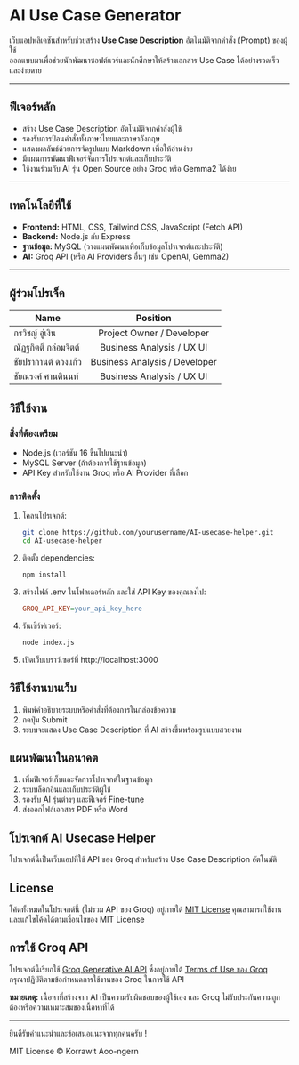 # AI Use Case Generator

เว็บแอปพลิเคชันสำหรับช่วยสร้าง **Use Case Description** อัตโนมัติจากคำสั่ง (Prompt) ของผู้ใช้  
ออกแบบมาเพื่อช่วยนักพัฒนาซอฟต์แวร์และนักศึกษาให้สร้างเอกสาร Use Case ได้อย่างรวดเร็วและง่ายดาย

---

## ฟีเจอร์หลัก

- สร้าง Use Case Description อัตโนมัติจากคำสั่งผู้ใช้  
- รองรับการป้อนคำสั่งทั้งภาษาไทยและภาษาอังกฤษ  
- แสดงผลลัพธ์ด้วยการจัดรูปแบบ Markdown เพื่อให้อ่านง่าย  
- มีแผนการพัฒนาฟีเจอร์จัดการโปรเจกต์และเก็บประวัติ  
- ใช้งานร่วมกับ AI รุ่น Open Source อย่าง Groq หรือ Gemma2 ได้ง่าย

---

## เทคโนโลยีที่ใช้

- **Frontend:** HTML, CSS, Tailwind CSS, JavaScript (Fetch API)  
- **Backend:** Node.js กับ Express  
- **ฐานข้อมูล:** MySQL (วางแผนพัฒนาเพื่อเก็บข้อมูลโปรเจกต์และประวัติ)  
- **AI:** Groq API (หรือ AI Providers อื่นๆ เช่น OpenAI, Gemma2)

---

## ผู้ร่วมโปรเจ็ค

| Name | Position |
| ------------- |:-------------:|
| กรวิชญ์ อู่เงิน      | Project Owner / Developer     |
| ณัฏฐกิตติ์ กล่อมจิตต์      | Business Analysis / UX UI   |
| ชัยปรากานต์ ดวงแก้ว      | Business Analysis / Developer     |
| ชัยณรงค์ ศานตินนท์      | Business Analysis / UX UI     |

## วิธีใช้งาน

### สิ่งที่ต้องเตรียม

- Node.js (เวอร์ชัน 16 ขึ้นไปแนะนำ)  
- MySQL Server (ถ้าต้องการใช้ฐานข้อมูล)  
- API Key สำหรับใช้งาน Groq หรือ AI Provider ที่เลือก

### การติดตั้ง

1. โคลนโปรเจกต์:  
   ```bash
   git clone https://github.com/yourusername/AI-usecase-helper.git
   cd AI-usecase-helper
   ```
2. ติดตั้ง dependencies:
   ```bash
   npm install
   ```
3. สร้างไฟล์ .env ในโฟลเดอร์หลัก และใส่ API Key ของคุณลงไป:
   ```ini
   GROQ_API_KEY=your_api_key_here
   ```
4. รันเซิร์ฟเวอร์:
   ```bash
   node index.js
   ```
5. เปิดเว็บเบราว์เซอร์ที่ http://localhost:3000

## วิธีใช้งานบนเว็บ
1. พิมพ์คำอธิบายระบบหรือคำสั่งที่ต้องการในกล่องข้อความ
2. กดปุ่ม Submit
3. ระบบจะแสดง Use Case Description ที่ AI สร้างขึ้นพร้อมรูปแบบสวยงาม

## แผนพัฒนาในอนาคต
1. เพิ่มฟีเจอร์เก็บและจัดการโปรเจกต์ในฐานข้อมูล
2. ระบบล็อกอินและเก็บประวัติผู้ใช้
3. รองรับ AI รุ่นต่างๆ และฟีเจอร์ Fine-tune
4. ส่งออกไฟล์เอกสาร PDF หรือ Word


## โปรเจกต์ AI Usecase Helper

โปรเจกต์นี้เป็นเว็บแอปที่ใช้ API ของ Groq สำหรับสร้าง Use Case Description อัตโนมัติ

## License

โค้ดทั้งหมดในโปรเจกต์นี้ (ไม่รวม API ของ Groq) อยู่ภายใต้ [MIT License](LICENSE)
คุณสามารถใช้งานและแก้ไขโค้ดได้ตามเงื่อนไขของ MIT License

## การใช้ Groq API

โปรเจกต์นี้เรียกใช้ [Groq Generative AI API](https://console.groq.com/docs/models) ซึ่งอยู่ภายใต้ [Terms of Use ของ Groq](https://groq.com/terms-of-use)  
กรุณาปฏิบัติตามข้อกำหนดการใช้งานของ Groq ในการใช้ API

**หมายเหตุ:** เนื้อหาที่สร้างจาก AI เป็นความรับผิดชอบของผู้ใช้เอง และ Groq ไม่รับประกันความถูกต้องหรือความเหมาะสมของเนื้อหาที่ได้

---

ยินดีรับคำแนะนำและข้อเสนอแนะจากทุกคนครับ !

MIT License © Korrawit Aoo-ngern 
